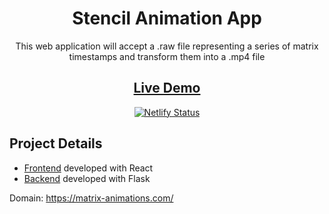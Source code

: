 <div align="center">

# Stencil Animation App

This web application will accept a .raw file representing a series of matrix timestamps and transform them into a .mp4 file

## [Live Demo](https://matrix-animations.com/)

[![Netlify Status](https://api.netlify.com/api/v1/badges/59a00412-7896-471c-ae5e-6efa0f92a835/deploy-status)](https://app.netlify.com/sites/stencil-animation-app/deploys)

</div>

## Project Details

- [Frontend](./frontend/README.md) developed with React
- [Backend](./backend/README.md) developed with Flask

Domain: https://matrix-animations.com/